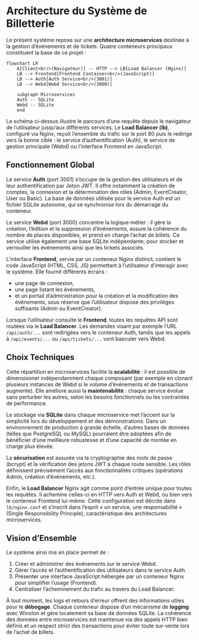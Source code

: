 # Architecture du Système de Billetterie

Le présent système repose sur une **architecture microservices** destinée à la gestion d’événements et de tickets. Quatre conteneurs principaux constituent la base de ce projet :

```mermaid
flowchart LR
    A[Client<br/>(Navigateur)] -- HTTP --> LB[Load Balancer (Nginx)]
    LB --> Frontend[Frontend Container<br/>(JavaScript)]
    LB --> Auth[Auth Service<br/>(3001)]
    LB --> Webd[Webd Service<br/>(3000)]

    subgraph Microservices
    Auth -- SQLite
    Webd -- SQLite
    end
```

Le schéma ci-dessus illustre le parcours d’une requête depuis le navigateur de l’utilisateur jusqu’aux différents services. Le **Load Balancer (lb)**, configuré via Nginx, reçoit l’ensemble du trafic sur le port 80 puis le redirige vers la bonne cible : le service d’authentification (Auth), le service de gestion principale (Webd) ou l’interface Frontend en JavaScript.

## Fonctionnement Global

Le service **Auth** (port 3001) s’occupe de la gestion des utilisateurs et de leur authentification par Jeton JWT. Il offre notamment la création de comptes, la connexion et la détermination des rôles (Admin, EventCreator, User ou Basic). La base de données utilisée pour le service Auth est un fichier SQLite autonome, qui se synchronise lors du démarrage du conteneur.  

Le service **Webd** (port 3000) concentre la logique métier : il gère la création, l’édition et la suppression d’événements, assure la cohérence du nombre de places disponibles, et prend en charge l’achat de billets. Ce service utilise également une base SQLite indépendante, pour stocker et verrouiller les événements ainsi que les tickets associés.

L’interface **Frontend**, servie par un conteneur Nginx distinct, contient le code JavaScript (HTML, CSS, JS) permettant à l’utilisateur d’interagir avec le système. Elle fournit différents écrans :  
- une page de connexion,  
- une page listant les événements,  
- et un portail d’administration pour la création et la modification des événements, sous réserve que l’utilisateur dispose des privilèges suffisants (Admin ou EventCreator).

Lorsque l’utilisateur consulte le **Frontend**, toutes les requêtes API sont routées via le **Load Balancer**. Les demandes visant par exemple l’URL `/api/auth/...` sont redirigées vers le conteneur Auth, tandis que les appels à `/api/events/...` ou `/api/tickets/...` vont basculer vers Webd. 

## Choix Techniques

Cette répartition en microservices facilite la **scalabilité** : il est possible de dimensionner indépendamment chaque composant (par exemple en clonant plusieurs instances de Webd si le volume d’événements et de transactions augmente). Elle améliore aussi la **maintenabilité** : chaque service évolue sans perturber les autres, selon les besoins fonctionnels ou les contraintes de performance.  

Le stockage via **SQLite** dans chaque microservice met l’accent sur la simplicité lors du développement et des démonstrations. Dans un environnement de production à grande échelle, d’autres bases de données (telles que PostgreSQL ou MySQL) pourraient être adoptées afin de bénéficier d’une meilleure robustesse et d’une capacité de montée en charge plus élevée.  

La **sécurisation** est assurée via la cryptographie des mots de passe (bcrypt) et la vérification des jetons JWT à chaque route sensible. Les rôles définissent précisément l’accès aux fonctionnalités critiques (opérations Admin, création d’événements, etc.).  

Enfin, le **Load Balancer** Nginx agit comme point d’entrée unique pour toutes les requêtes. Il achemine celles-ci en HTTP vers Auth et Webd, ou bien vers le conteneur Frontend lui-même. Cette configuration est décrite dans `lb/nginx.conf` et s’inscrit dans l’esprit « un service, une responsabilité » (Single Responsibility Principle), caractéristique des architectures microservices.

## Vision d’Ensemble

Le système ainsi mis en place permet de :  
1. Créer et administrer des événements sur le service Webd.  
2. Gérer l’accès et l’authentification des utilisateurs dans le service Auth.  
3. Présenter une interface JavaScript hébergée par un conteneur Nginx pour simplifier l’usage (Frontend).  
4. Centraliser l’acheminement du trafic au travers du Load Balancer.  

À tout moment, les logs et retours d’erreur offrent des informations utiles pour le **débogage**. Chaque conteneur dispose d’un mécanisme de **logging** avec Winston et gère localement sa base de données SQLite. La cohérence des données entre microservices est maintenue via des appels HTTP bien définis et un respect strict des transactions pour éviter toute sur-vente lors de l’achat de billets.